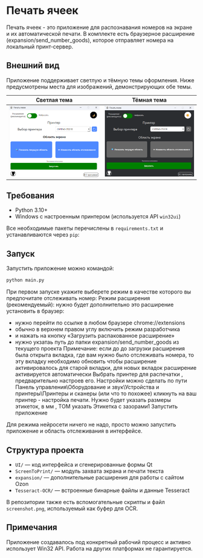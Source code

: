 # Печать ячеек

Печать ячеек - это приложение для распознавания номеров на экране и их автоматической печати. 
В комплекте есть браузерное расширение (expansion/send_number_goods), которое отправляет номера
на локальный принт‑сервер.

## Внешний вид

Приложение поддерживает светлую и тёмную темы оформления. Ниже
предусмотрены места для изображений, демонстрирующих обе темы.

| Светлая тема | Тёмная тема |
|-|-------------|
|![img_5.png](img_black.png)|![img_4.png](img_white.png)|

## Требования

- Python 3.10+ 
- Windows с настроенным принтером (используется API `win32ui`)

Все необходимые пакеты перечислены в `requirements.txt` и устанавливаются
через `pip`:

## Запуск

Запустить приложение можно командой:

```bash
python main.py
```

При первом запуске укажите выберете режим в качестве которого вы предпочитате отслеживать номер:
 Режим расширения (рекомендуемый): 
нужно будет дополнительно это расширение установить в браузер:
- нужно перейти по ссылке в любом браузере chrome://extensions 
- обычно в верхнем правом углу включить режим разработчика 
- и нажать на  кнопку «Загрузить распакованное расширение»
- нужно укзатаь путь до папки expansion/send_number_goods из текущего проекта
Примечание: если до до загрузки расширения была открыта вкладка, где вам нужно было отслеживать номера, то эту вкладку необходимо обновить чтобы расширение активировалось для старой вкладки, для новых вкладок расширение активируется автоматически 
Выбрать принтер для распечатки , предварительно настроев его. Настройки можно сделать по пути Панель управления\Оборудование и звук\Устройства и принтеры\Принтеры и сканеры (или что то похожее) кликнуть на ваш принтер  - настройка печати. Нужно будет указать размеры этикеток, в мм , ТОМ указать Этикетка с зазорами1
Запустить приложение

Для режима нейросети ничего не надо, просто можно запустить приложение 
и область отслеживания в интерфейсе.

## Структура проекта

- `UI/` — код интерфейса и сгенерированные формы Qt
- `ScreenToPrint/` — модуль захвата экрана и печати текста
- `expansion/` — дополнительные расширения для работы с сайтом Ozon
- `Tesseract-OCR/` — встроенные бинарные файлы и данные Tesseract

В репозитории также есть вспомогательные скрипты и файл `screenshot.png`,
используемый как буфер для OCR.

## Примечания

Приложение создавалось под конкретный рабочий процесс и активно
использует Win32 API.  Работа на других платформах не гарантируется.
